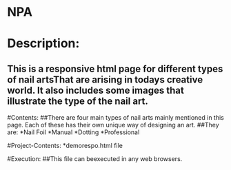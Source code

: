 # NPA

# Description:
##  This is a responsive html page for different types of nail artsThat are arising in todays creative world. It also includes some images that illustrate the type of the nail art.

#Contents:
##There are four main types of nail arts mainly mentioned in this page. Each of these has their own unique way of designing an art.
##They are:
*Nail Foil
*Manual
*Dotting
*Professional

#Project-Contents:
*demorespo.html file

#Execution:
##This file can beexecuted in any web browsers.

